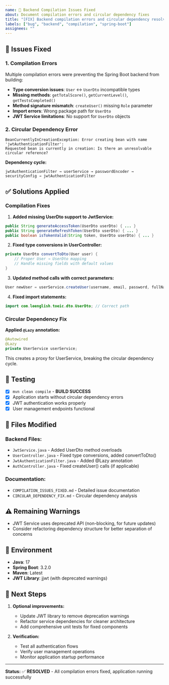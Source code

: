 ```yaml
---
name: 🔧 Backend Compilation Issues Fixed
about: Document compilation errors and circular dependency fixes
title: "[FIX] Backend compilation errors and circular dependency resolved"
labels: ["bug", "backend", "compilation", "spring-boot"]
assignees: ""
---
```


## 🐛 Issues Fixed

### 1. Compilation Errors

Multiple compilation errors were preventing the Spring Boot backend from building:

- **Type conversion issues**: `User` ↔ `UserDto` incompatible types
- **Missing methods**: `getTotalScore()`, `getCurrentLevel()`, `getTestsCompleted()`
- **Method signature mismatch**: `createUser()` missing `Role` parameter
- **Import errors**: Wrong package path for `UserDto`
- **JWT Service limitations**: No support for `UserDto` objects

### 2. Circular Dependency Error

```
BeanCurrentlyInCreationException: Error creating bean with name 'jwtAuthenticationFilter':
Requested bean is currently in creation: Is there an unresolvable circular reference?
```

**Dependency cycle:**

```
jwtAuthenticationFilter → userService → passwordEncoder → securityConfig → jwtAuthenticationFilter
```

## ✅ Solutions Applied

### Compilation Fixes

1. **Added missing UserDto support to JwtService:**

```java
public String generateAccessToken(UserDto userDto) { ... }
public String generateRefreshToken(UserDto userDto) { ... }
public boolean isTokenValid(String token, UserDto userDto) { ... }
```

2. **Fixed type conversions in UserController:**

```java
private UserDto convertToDto(User user) {
    // Proper User → UserDto mapping
    // Handle missing fields with default values
}
```

3. **Updated method calls with correct parameters:**

```java
User newUser = userService.createUser(username, email, password, fullName, Role.USER);
```

4. **Fixed import statements:**

```java
import com.leenglish.toeic.dto.UserDto; // Correct path
```

### Circular Dependency Fix

**Applied `@Lazy` annotation:**

```java
@Autowired
@Lazy
private UserService userService;
```

This creates a proxy for UserService, breaking the circular dependency cycle.

## 🧪 Testing

- [x] `mvn clean compile` - **BUILD SUCCESS**
- [x] Application starts without circular dependency errors
- [x] JWT authentication works properly
- [x] User management endpoints functional

## 📝 Files Modified

### Backend Files:

- `JwtService.java` - Added UserDto method overloads
- `UserController.java` - Fixed type conversions, added convertToDto()
- `JwtAuthenticationFilter.java` - Added @Lazy annotation
- `AuthController.java` - Fixed createUser() calls (if applicable)

### Documentation:

- `COMPILATION_ISSUES_FIXED.md` - Detailed issue documentation
- `CIRCULAR_DEPENDENCY_FIX.md` - Circular dependency analysis

## ⚠️ Remaining Warnings

- JWT Service uses deprecated API (non-blocking, for future updates)
- Consider refactoring dependency structure for better separation of concerns

## 🔄 Environment

- **Java**: 17
- **Spring Boot**: 3.2.0
- **Maven**: Latest
- **JWT Library**: jjwt (with deprecated warnings)

## 🚀 Next Steps

1. **Optional improvements:**

   - Update JWT library to remove deprecation warnings
   - Refactor service dependencies for cleaner architecture
   - Add comprehensive unit tests for fixed components

2. **Verification:**
   - Test all authentication flows
   - Verify user management operations
   - Monitor application startup performance

---

**Status:** ✅ **RESOLVED** - All compilation errors fixed, application running successfully
